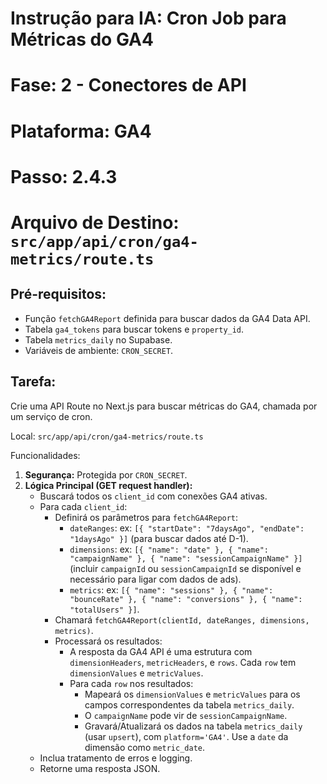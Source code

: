 # Instrução para IA: Cron Job para Métricas do GA4
# Fase: 2 - Conectores de API
# Plataforma: GA4
# Passo: 2.4.3
# Arquivo de Destino: `src/app/api/cron/ga4-metrics/route.ts`

## Pré-requisitos:
- Função `fetchGA4Report` definida para buscar dados da GA4 Data API.
- Tabela `ga4_tokens` para buscar tokens e `property_id`.
- Tabela `metrics_daily` no Supabase.
- Variáveis de ambiente: `CRON_SECRET`.

## Tarefa:
Crie uma API Route no Next.js para buscar métricas do GA4, chamada por um serviço de cron.

Local: `src/app/api/cron/ga4-metrics/route.ts`

Funcionalidades:
1.  **Segurança:** Protegida por `CRON_SECRET`.
2.  **Lógica Principal (GET request handler):**
    - Buscará todos os `client_id` com conexões GA4 ativas.
    - Para cada `client_id`:
        - Definirá os parâmetros para `fetchGA4Report`:
            - `dateRanges`: ex: `[{ "startDate": "7daysAgo", "endDate": "1daysAgo" }]` (para buscar dados até D-1).
            - `dimensions`: ex: `[{ "name": "date" }, { "name": "campaignName" }, { "name": "sessionCampaignName" }]` (incluir `campaignId` ou `sessionCampaignId` se disponível e necessário para ligar com dados de ads).
            - `metrics`: ex: `[{ "name": "sessions" }, { "name": "bounceRate" }, { "name": "conversions" }, { "name": "totalUsers" }]`.
        - Chamará `fetchGA4Report(clientId, dateRanges, dimensions, metrics)`.
        - Processará os resultados:
            - A resposta da GA4 API é uma estrutura com `dimensionHeaders`, `metricHeaders`, e `rows`. Cada `row` tem `dimensionValues` e `metricValues`.
            - Para cada `row` nos resultados:
                - Mapeará os `dimensionValues` e `metricValues` para os campos correspondentes da tabela `metrics_daily`.
                - O `campaignName` pode vir de `sessionCampaignName`.
                - Gravará/Atualizará os dados na tabela `metrics_daily` (usar `upsert`), com `platform='GA4'`. Use a `date` da dimensão como `metric_date`.
    - Inclua tratamento de erros e logging.
    - Retorne uma resposta JSON.